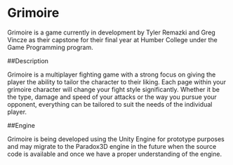 Grimoire
=================

Grimoire is a game currently in development by Tyler Remazki and Greg Vincze as 
their capstone for their final year at Humber College under the Game Programming program. 


##Description

Grimoire is a multiplayer fighting game with a strong focus on giving the player the ability to tailor the character to their liking. 
Each page within your grimoire character will change your fight style significantly. Whether it be the type, damage and speed
of your attacks or the way you pursue your opponent, everything can be tailored to suit the needs
of the individual player.

##Engine

Grimoire is being developed using the Unity Engine for prototype purposes and may
migrate to the Paradox3D engine in the future when the source code is available and once we have
a proper understanding of the engine.

